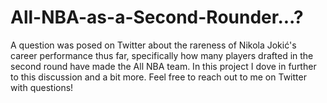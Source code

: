 # All-NBA-as-a-Second-Rounder...?
A question was posed on Twitter about the rareness of Nikola Jokić's career performance thus far, specifically  how many players drafted in the second round have made the All NBA team. In this project I dove in further to this discussion and a bit more. Feel free to reach out to me on Twitter with questions!
